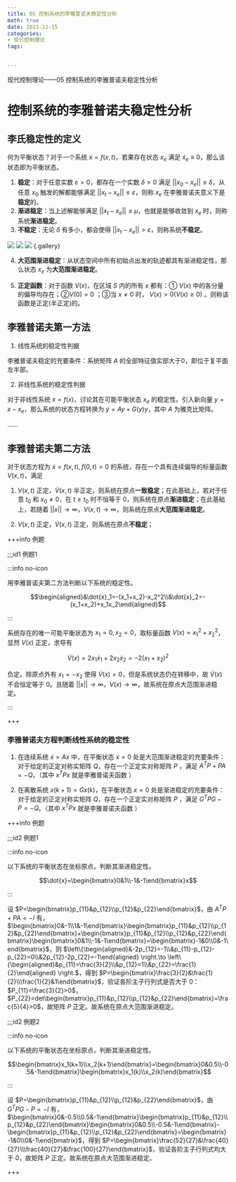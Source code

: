 ```yaml
---
title: 05 控制系统的李雅普诺夫稳定性分析
math: true
date: 2023-12-15
categories:
- 现代控制理论
tags:


---
```


现代控制理论——05 控制系统的李雅普诺夫稳定性分析

<!-- more -->

# 控制系统的李雅普诺夫稳定性分析

## 李氏稳定性的定义

何为平衡状态？对于一个系统 $\dot{x}=f(x,t)$，若果存在状态 $x_e$ 满足 $\dot{x}_e\equiv 0$，那么该状态即为平衡状态。

1. **稳定**：对于任意实数 $\varepsilon>0$，都存在一个实数 $\delta>0$ 满足 $||x_0-x_e||\leq\delta$，从任意 $x_0$ 触发的解都能够满足 $||x_t-x_e||\leq\varepsilon$，则称 $x_e$ 在李雅普诺夫意义下是**稳定**的。
2. **渐进稳定**：当上述解能够满足 $||x_t-x_e||\leq\mu$，也就是能够收敛到 $x_e$ 时，则称系统**渐进稳定**。
3. **不稳定**：无论 $\delta$ 有多小，都会使得 $||x_t-x_e||>\varepsilon$，则称系统**不稳定**。

![](https://s1.imagehub.cc/images/2023/12/15/0dfa81a886d2cba99a38d05364f57ecd.png)
![](https://s1.imagehub.cc/images/2023/12/15/8d8829ffb7da9bc162c4e91874a019f9.png)
![](https://s1.imagehub.cc/images/2023/12/15/f84bc555ea80a021158a0f6dab2b292b.png) {.gallery}

4. **大范围渐进稳定**：从状态空间中所有初始点出发的轨迹都具有渐进稳定性，那么状态 $x_e$ 为**大范围渐进稳定**。

5. **正定函数**：对于函数 $V(x)$，在区域 $S$ 内的所有 $x$ 都有：① $V(x)$ 中的各分量的偏导均存在；②$V(0)=0$ ；③当 $x\neq0$ 时， $V(x)>0 (V(x)\geq0)$ 。则称该函数是正定(半正定)的。

## 李雅普诺夫第一方法

1. 线性系统的稳定性判据

李雅普诺夫稳定的充要条件：系统矩阵 $A$ 的全部特征值实部大于0，即位于复平面左半部。

2. 非线性系统的稳定性判据

对于非线性系统 $\dot{x}=f(x)$，讨论其在可能平衡状态 $x_e$ 的稳定性。引入新向量 $y=x-x_e$，那么系统的状态方程转换为 $\dot{y}=Ay+G(y)y$，其中 $A$ 为雅克比矩阵。 

......

## 李雅普诺夫第二方法

对于状态方程为 $\dot{x}=f(x,t),f(0,t)=0$ 的系统，存在一个具有连续偏导的标量函数 $V(x,t)$，满足

1. $V(x,t)$ 正定，$\dot{V}(x,t)$ 半正定，则系统在原点**一致稳定**；在此基础上，若对于任意 $t_0$ 和 $x_0\neq0$，在 $t\geq t_0$ 时不恒等于 0，则系统在原点**渐进稳定**；在此基础上，若随着 $||x||\to \infty$，$V(x,t)\to \infty$，则系统在原点**大范围渐进稳定**。

2. $V(x,t)$ 正定，$\dot{V}(x,t)$ 正定，则系统在原点**不稳定**；

+++info 例题 

;;;id1 例题1

:::info no-icon

用李雅普诺夫第二方法判断以下系统的稳定性。

$$\begin{aligned}&\dot{x}_1=-(x_1+x_2)-x_2^2\\&\dot{x}_2=-(x_1+x_2)+x_1x_2\end{aligned}$$

:::

系统存在的唯一可能平衡状态为 $x_1=0,x_2=0$，取标量函数 $V(x)=x_1^2+x_2^2$，显然 $V(x)$ 正定，求导有 

$$\dot{V}(x)=2x_1\dot{x}_1+2x_2\dot{x}_2=-2(x_1+x_2)^2$$

负定。除原点外有 $x_1=-x_2$ 使得 $\dot{V}(x)=0$，但是系统状态仍在转移中，故 $\dot{V}(x)$ 不会恒定等于 0。且随着 $||x||\to \infty$，$V(x)\to \infty$，故系统在原点大范围渐进稳定。

:::

+++

### 李雅普诺夫方程判断线性系统的稳定性

1. 在连续系统 $\dot{x}=Ax$ 中，在平衡状态 $x=0$ 处是大范围渐进稳定的充要条件：对于给定的正定对称实矩阵 $Q$，存在一个正定实对称矩阵 $P$ ，满足 $A^TP+PA=-Q$。（其中 $x^TPx$ 就是李雅普诺夫函数 ） 

2. 在离散系统 $x(k+1)=Gx(k)$，在平衡状态 $x=0$ 处是渐进稳定的充要条件：对于给定的正定对称实矩阵 $Q$，存在一个正定实对称矩阵 $P$ ，满足 $G^TPG-P=-Q$。（其中 $x^TPx$ 就是李雅普诺夫函数 ）

+++info 例题

;;;id2 例题1

:::info no-icon

以下系统的平衡状态在坐标原点，判断其渐进稳定性。

$$\dot{x}=\begin{bmatrix}0&1\\-1&-1\end{bmatrix}x$$

:::

设 $P=\begin{bmatrix}p_{11}&p_{12}\\p_{12}&p_{22}\end{bmatrix}$，由 $A^TP+PA=-I$ 有，$\begin{bmatrix}0&-1\\1&-1\end{bmatrix}\begin{bmatrix}p_{11}&p_{12}\\p_{12}&p_{22}\end{bmatrix}+\begin{bmatrix}p_{11}&p_{12}\\p_{12}&p_{22}\end{bmatrix}\begin{bmatrix}0&1\\-1&-1\end{bmatrix}=\begin{bmatrix}-1&0\\0&-1\end{bmatrix}$，则 $\left\{\begin{aligned}&-2p_{12}=-1\\&p_{11}-p_{12}-p_{22}=0\\&2p_{12}-2p_{22}=-1\end{aligned} \right.\to \left\{\begin{aligned}&p_{11}=\frac{3}{2}\\&p_{12}=1\\&p_{22}=\frac{1}{2}\end{aligned} \right.$，得到 $P=\begin{bmatrix}\frac{3}{2}&\frac{1}{2}\\\frac{1}{2}&1\end{bmatrix}$，验证各阶主子行列式是否大于 0：$P_{11}=\frac{3}{2}>0$，$P_{22}=det\begin{bmatrix}p_{11}&p_{12}\\p_{12}&p_{22}\end{bmatrix}=\frac{5}{4}>0$，故矩阵 $P$ 正定。故系统在原点大范围渐进稳定。

;;;id2 例题2

:::info no-icon

以下系统的平衡状态在坐标原点，判断其渐进稳定性。

$$\begin{bmatrix}x_1(k+1)\\x_2(k+1)\end{bmatrix}=\begin{bmatrix}0&0.5\\-0.5&-1\end{bmatrix}\begin{bmatrix}x_1(k)\\x_2(k)\end{bmatrix}$$

:::

设 $P=\begin{bmatrix}p_{11}&p_{12}\\p_{12}&p_{22}\end{bmatrix}$，由 $G^TPG-P=-I$ 有，$\begin{bmatrix}0&-0.5\\0.5&-1\end{bmatrix}\begin{bmatrix}p_{11}&p_{12}\\p_{12}&p_{22}\end{bmatrix}\begin{bmatrix}0&0.5\\-0.5&-1\end{bmatrix}-\begin{bmatrix}p_{11}&p_{12}\\p_{12}&p_{22}\end{bmatrix}=\begin{bmatrix}-1&0\\0&-1\end{bmatrix}$，得到 $P=\begin{bmatrix}\frac{52}{27}&\frac{40}{27}\\\frac{40}{27}&\frac{100}{27}\end{bmatrix}$，验证各阶主子行列式均大于 0，故矩阵 $P$ 正定。故系统在原点大范围渐进稳定。

+++



















